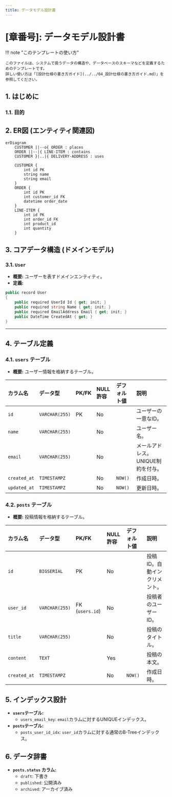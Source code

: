 ```yaml
---
title: データモデル設計書
---
```


# [章番号]: データモデル設計書

!!! note "このテンプレートの使い方"

    このファイルは、システムで扱うデータの構造や、データベースのスキーマなどを定義するためのテンプレートです。
    詳しい使い方は「[設計仕様の書き方ガイド](../../04_設計仕様の書き方ガイド.md)」を参照してください。

## 1. はじめに

### 1.1. 目的

<!-- このドキュメントが定義するデータモデルの目的や、対象となるデータの範囲を記述します。 -->

## 2. ER図 (エンティティ関連図)

<!-- 主要なエンティティ（テーブル）間の関係性を図で示します。MermaidのER図を利用することを強く推奨します。 -->

```mermaid
erDiagram
    CUSTOMER ||--o{ ORDER : places
    ORDER ||--|{ LINE-ITEM : contains
    CUSTOMER }|..|{ DELIVERY-ADDRESS : uses

    CUSTOMER {
        int id PK
        string name
        string email
    }
    ORDER {
        int id PK
        int customer_id FK
        datetime order_date
    }
    LINE-ITEM {
        int id PK
        int order_id FK
        int product_id
        int quantity
    }
```

## 3. コアデータ構造 (ドメインモデル)

<!-- アプリケーションのコード内で中心的に扱われる、主要なデータ構造（クラス、インターフェース、レコードなど）の定義を記述します。 -->

### 3.1. `User`

- **概要:** ユーザーを表すドメインエンティティ。
- **定義:**

```csharp
public record User
{
    public required UserId Id { get; init; }
    public required string Name { get; init; }
    public required EmailAddress Email { get; init; }
    public DateTime CreatedAt { get; }
}
```

---

## 4. テーブル定義

<!-- ここから、データベースの各テーブルの詳細なスキーマ定義を記述します。 -->

### 4.1. `users` テーブル

- **概要:** ユーザー情報を格納するテーブル。

| カラム名     | データ型       | PK/FK | NULL許容 | デフォルト値 | 説明                               |
| :----------- | :------------- | :---- | :------- | :----------- | :--------------------------------- |
| `id`         | `VARCHAR(255)` | PK    | No       |              | ユーザーの一意なID。               |
| `name`       | `VARCHAR(255)` |       | No       |              | ユーザー名。                       |
| `email`      | `VARCHAR(255)` |       | No       |              | メールアドレス。UNIQUE制約を付与。 |
| `created_at` | `TIMESTAMPZ`   |       | No       | `NOW()`      | 作成日時。                         |
| `updated_at` | `TIMESTAMPZ`   |       | No       | `NOW()`      | 更新日時。                         |

### 4.2. `posts` テーブル

- **概要:** 投稿情報を格納するテーブル。

| カラム名     | データ型       | PK/FK           | NULL許容 | デフォルト値 | 説明                         |
| :----------- | :------------- | :-------------- | :------- | :----------- | :--------------------------- |
| `id`         | `BIGSERIAL`    | PK              | No       |              | 投稿ID。自動インクリメント。 |
| `user_id`    | `VARCHAR(255)` | FK (`users.id`) | No       |              | 投稿者のユーザーID。         |
| `title`      | `VARCHAR(255)` |                 | No       |              | 投稿のタイトル。             |
| `content`    | `TEXT`         |                 | Yes      |              | 投稿の本文。                 |
| `created_at` | `TIMESTAMPZ`   |                 | No       | `NOW()`      | 作成日時。                   |

## 5. インデックス設計

<!-- パフォーマンス向上のために設計されたデータベースインデックスについて記述します。 -->

- **`users`テーブル:**
    - `users_email_key`: `email`カラムに対するUNIQUEインデックス。
- **`posts`テーブル:**
    - `posts_user_id_idx`: `user_id`カラムに対する通常のB-Treeインデックス。

## 6. データ辞書

<!-- テーブル定義だけでは分かりにくいカラムの意味や、使用される値の範囲などを補足します。 -->

- **`posts.status` カラム:**
    - `draft`: 下書き
    - `published`: 公開済み
    - `archived`: アーカイブ済み
